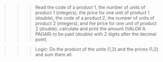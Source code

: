 >>> Read the code of a product 1, the number of units of product 1 (integers), the price for one unit of product 1 (double), the code of a product 2, the number of units of product 2 (integers), and the price for one unit of product 2 (double), calculate and print the amount (VALOR A PAGAR) to be paid (double) with 2 digits after the decimal point;

>>> Logic: Do the product of the units (1,2) and the prices (1,2) and sum them all.
